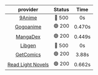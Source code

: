 | **provider** | **Status** | **Time** |
|:--------:|:------:|:----:|
| [9Anime](https://9anime.to) | 🔴 500 | 0s |
| [Gogoanime](https://gogoanime.gg) | 🟢 200 | 0.470s |
| [MangaDex](https://mangadex.org) | 🟢 200 | 0.449s |
| [Libgen](http://libgen) | 🔴 500 | 0s |
| [GetComics](https://getcomics.info/) | 🟢 200 | 3.88s |
| [Read Light Novels](https://readlightnovels.net) | 🟢 200 | 0.662s |
